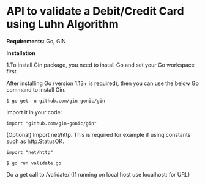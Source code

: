 # API to validate a Debit/Credit Card using Luhn Algorithm

**Requirements:**
Go,
GIN 

**Installation**


1.To install Gin package, you need to install Go and set your Go workspace first.

After installing Go (version 1.13+ is required), then you can use the below Go command to install Gin.

`$ go get -u github.com/gin-gonic/gin`

Import it in your code:

`import "github.com/gin-gonic/gin"`

(Optional) Import net/http. This is required for example if using constants such as http.StatusOK.

`import "net/http"`

```
$ go run validate.go
```
Do a get call to <url>/validate/<card digits> (If running on local host use localhost:<port number> for URL)

